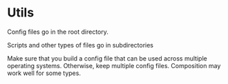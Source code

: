 Utils
=====

Config files go in the root directory.

Scripts and other types of files go in subdirectories


Make sure that you build a config file that can be used across multiple operating systems.
Otherwise, keep multiple config files.
Composition may work well for some types.
